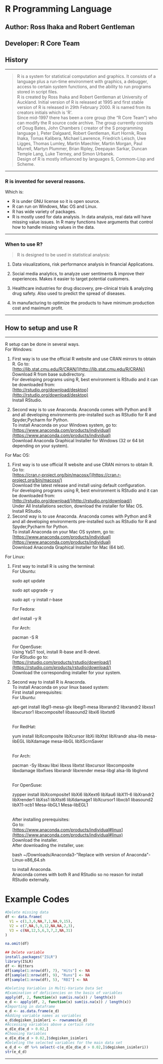 # R Programming Language
## Author: Ross Ihaka and Robert Gentleman
## Developer: R Core Team
## History
---
>R is a system for statistical computation and graphics. It consists of a language plus a run-time environment with graphics, a debugger, access to certain system functions, and the ability to run programs stored in script files.  
R is created by Ross Ihaka and Robert Gentleman at University of Auckland. Initial version of R is released at 1995 and first stable version of R is released in 29th February 2000. R is named from its creators initials which is 'R'.      
Since mid-1997 there has been a core group (the “R Core Team”) who can modify the R source code archive. The group currently consists of Doug Bates, John Chambers ( creator of the S programming language ), Peter Dalgaard, Robert Gentleman, Kurt Hornik, Ross Ihaka, Tomas Kalibera, Michael Lawrence, Friedrich Leisch, Uwe Ligges, Thomas Lumley, Martin Maechler, Martin Morgan, Paul Murrell, Martyn Plummer, Brian Ripley, Deepayan Sarkar, Duncan Temple Lang, Luke Tierney, and Simon Urbanek.  
Design of R is mostly influenced by languages S, Commom-Lisp and Scheme.
  
---
### R is invented for several reasons. 
Which is: 
* R is under GNU license so it is open source. 
* R can run on Windows, Mac OS and Linux.
* R has wide variety of packages.
* R is mostly used for data analysis. In data analysis, real data will have missing value issues. In R many functions have arguments that control how to handle missing values in the data.
---
### When to use R?
>R is designed to be used in statistical analysis:  
1. Data visualizations, risk performance analysis in financial Applications.

2. Social media analytics, to analyze user sentiments & improve their experiences. Makes it easier to target potential customers.

3. Healthcare industries for drug discovery, pre-clinical trials & analyzing drug safety. Also used to predict the spread of diseases.

4. In manufacturing to optimize the products to have minimum production cost and maximum profit.

---
## How to setup and use R
---
R setup can be done in several ways.  
For Windows: 
1. First way is to use the official R website and use CRAN mirrors to obtain R. Go to:  
 [http://lib.stat.cmu.edu/R/CRAN/](http://lib.stat.cmu.edu/R/CRAN/)  
 Download R from base subdirectory.  
For developing programs using R, best environment is RStudio and it can be downloaded from:  
 [http://rstudio.org/download/desktop](http://rstudio.org/download/desktop)  
 Install RStudio.

2. Second way is to use Anaconda. Anaconda comes with Python and R and all developing environments pre-installed such as RStudio for R and Spyder,Pycharm for Python.  
To install Anaconda on your Windows system, go to: [https://www.anaconda.com/products/individual](https://www.anaconda.com/products/individual)  
Download Anaconda Graphical Installer for Windows (32 or 64 bit depending on your system).

For Mac OS:
1. First way is to use official R website and use CRAN mirrors to obtain R. Go to:  
[https://cran.r-project.org/bin/macosx/](https://cran.r-project.org/bin/macosx/)  
Download the latest release and install using default configuration.  
For developing programs using R, best environment is RStudio and it can be downloaded from:  
 [http://rstudio.org/download/](http://rstudio.org/download/)  
 Under All Installations section, download the installer for Mac OS.  
 Install RStudio.
 2. Second way is to use Anaconda. Anaconda comes with Python and R and all developing environments pre-installed such as RStudio for R and Spyder,Pycharm for Python.  
To install Anaconda on your Mac OS system, go to: [https://www.anaconda.com/products/individual](https://www.anaconda.com/products/individual)  
Download Anaconda Graphical Installer for Mac (64 bit).

For Linux:  
1. First way to install R is using the terminal:  
For Ubuntu:  <p>sudo apt update</p>  <p>sudo apt upgrade -y</p><p>sudo apt -y install r-base</p>  For Fedora:  <p>dnf install -y R</p> For Arch:  <p>pacman -S R</p>  For OpenSuse:  
Using YaST tool, install R-base and R-devel.  
For RStudio go to:  
[https://rstudio.com/products/rstudio/download/](https://rstudio.com/products/rstudio/download/)  
Download the corresponding installer for your system.

2. Second way to install R is Anaconda.  
To install Anaconda on your linux based system:    
First install prerequisites:  
For Ubuntu: <p>apt-get install libgl1-mesa-glx libegl1-mesa libxrandr2 libxrandr2 libxss1 libxcursor1 libxcomposite1 libasound2 libxi6 libxtst6</p>  
For RedHat: <p>yum install libXcomposite libXcursor libXi libXtst libXrandr alsa-lib mesa-libEGL libXdamage mesa-libGL libXScrnSaver</p>  
For Arch: <p>pacman -Sy libxau libxi libxss libxtst libxcursor libxcomposite libxdamage libxfixes libxrandr libxrender mesa-libgl  alsa-lib libglvnd</p>  
For OpenSuse: <p>zypper install libXcomposite1 libXi6 libXext6 libXau6 libX11-6 libXrandr2 libXrender1 libXss1 libXtst6 libXdamage1 libXcursor1 libxcb1 libasound2  libX11-xcb1 Mesa-libGL1 Mesa-libEGL1</p>  
After installing prerequisites:  
Go to:  
[https://www.anaconda.com/products/individual#linux](https://www.anaconda.com/products/individual#linux)  
Download the installer.  
After downloading the installer, use:  <p>bash ~/Downloads/Anaconda3-"Replace with version of Anaconda"-Linux-x86_64.sh</p>to install Anaconda.  
Anaconda comes with both R and RStudio so no reason for install RStudio externally.

# Example Codes
 
```R
#Delete missing data
df <- data.frame(
  V1 = c(1,3,6,NA,7,1,NA,9,15),
  V2 = c(7,NA,5,9,12,NA,NA,2,3),
  V3 = c(NA,12,5,6,3,7,2,NA,31)
)

na.omit(df)


```
```R
## Delete variable
install.packages("ISLR")
library(ISLR)
df <- Hitters
df[sample(1:nrow(df), 7), "Hits"] <- NA 
df[sample(1:nrow(df), 9), "Runs"] <- NA
df[sample(1:nrow(df), 5), "RBI"] <- NA

```

```R
#Deleting Variables in Multi-Variate Data Set
#Examination of deficiencies on the basis of variables
apply(df, 2, function(x) sum(is.na(x)) / length(x))
e_d <- apply(df, 2, function(x) sum(is.na(x)) / length(x))
#Importing in dataframe
e_d <- as.data.frame(e_d)
#Adding variable names as variables
e_d$degisken_isimleri <- rownames(e_d) 
#Accessing variables above a certain rate
e_d[e_d$e_d > 0.02,] 
#Choosing Variables
e_d[e_d$e_d > 0.02,]$degisken_isimleri 
#Deleting the selected variables for the main data set
e_d_d <- df %>% select(-c(e_d[e_d$e_d > 0.02,]$degisken_isimleri))
str(e_d_d)
```
---









